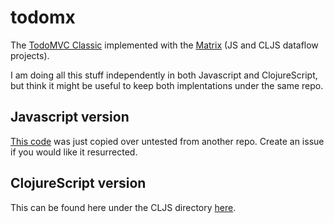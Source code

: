 # todomx
The [TodoMVC Classic](https://github.com/tastejs/todomvc/blob/master/app-spec.md) implemented with the [Matrix](https://github.com/kennytilton/matrix) (JS and CLJS dataflow projects).

I am doing all this stuff independently in both Javascript and ClojureScript, but think it might be useful to keep both implentations under the same repo. 

## Javascript version
[This code](https://github.com/kennytilton/todomx/tree/master/js/todomx) was just copied over untested from another repo. Create an issue if you would like it resurrected.

## ClojureScript version
This can be found here under the CLJS directory [here](https://github.com/kennytilton/todomx/tree/master/cljs/todomx).
